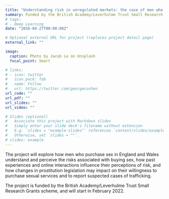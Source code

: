 ```yaml
---
title: "Understanding risk in unregulated markets: the case of men who purchase sex"
summary: Funded by the British Academy/Leverhulme Trust Small Research Grants scheme
# tags:
# - Deep Learning
date: "2016-04-27T00:00:00Z"

# Optional external URL for project (replaces project detail page)
external_link: ""

image:
  caption: Photo by Jacob Le on Unsplash
  focal_point: Smart

# links:
# - icon: twitter
#   icon_pack: fab
#   name: Follow
#   url: https://twitter.com/georgecushen
url_code: ""
url_pdf: ""
url_slides: ""
url_video: ""

# Slides (optional)
#   Associate this project with Markdown slides
#   Simply enter your slide deck's filename without extension
#   E.g. `slides = "example-slides"` references `content/slides/example-slides.md`
#   Otherwise, set `slides = ""`.
# slides: example
---
```


The project will explore how men who purchase sex in England and Wales understand and perceive the risks associated with buying sex, how past experiences and online interactions influence their perceptions of risk, and how changes in prostitution legislation may impact on their willingness to purchase sexual services and to report suspected cases of trafficking.

The project is funded by the British Academy/Leverhulme Trust Small Research Grants scheme, and will start in February 2022.
